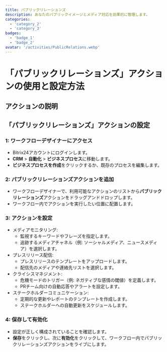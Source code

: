 ```yaml
---
title: パブリックリレーションズ
description: あなたのパブリックイメージとメディア対応を効果的に管理します。
categories: 
  - 'category_2'
  - 'category_3'
badges: 
  - 'badge_1'
  - 'badge_2'
avatar: '/activities/PublicRelations.webp'
---
```

# 「パブリックリレーションズ」アクションの使用と設定方法

## アクションの説明

## **「パブリックリレーションズ」アクションの設定**

### 1: ワークフローデザイナーにアクセス
- Bitrix24アカウントにログインします。
- **CRM** > **自動化** > **ビジネスプロセス**に移動します。
- **ビジネスプロセスを作成**をクリックするか、既存のプロセスを編集します。

### 2: パブリックリレーションズアクションを追加
- ワークフローデザイナーで、利用可能なアクションのリストから**パブリックリレーションズ**アクションをドラッグアンドドロップします。
- ワークフロー内でアクションを実行したい位置に配置します。

### 3: アクションを設定
- メディアモニタリング:
  - 監視するキーワードやフレーズを指定します。
  - 追跡するメディアチャネル（例: ソーシャルメディア、ニュースメディア）を選択します。
- プレスリリース配信:
  - プレスリリースのテンプレートをアップロードします。
  - 配信先のメディアや連絡先リストを選択します。
- クライシスマネジメント:
  - 危機モードのトリガー（例: ネガティブな感情の閾値）を定義します。
  - PRチーム向けの自動応答やアラートを設定します。
- ステークホルダーコミュニケーション:
  - 定期的な更新やレポートのテンプレートを作成します。
  - ステークホルダーへの自動更新をスケジュールします。

### 4: 保存して有効化
- 設定が正しく構成されていることを確認します。
- **保存**をクリックし、次に**有効化**をクリックして、ワークフロー内でパブリックリレーションズアクションをライブにします。